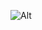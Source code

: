 ![Alt](https://repobeats.axiom.co/api/embed/19dc8df9cd2e4035857641227b7068f9b891e8fc.svg "Repobeats analytics image")
